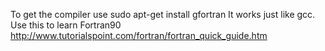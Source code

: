 To get the compiler use sudo apt-get install gfortran
It works just like gcc.
Use this to learn Fortran90
http://www.tutorialspoint.com/fortran/fortran_quick_guide.htm
